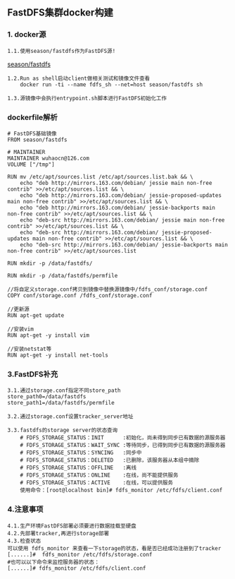 ## FastDFS集群docker构建
### 1. docker源
    1.1.使用season/fastdfs作为FastDFS源!
   
   [season/fastdfs](https://hub.docker.com/r/season/fastdfs)
   
    1.2.Run as shell启动client做相关测试和镜像文件查看
        docker run -ti --name fdfs_sh --net=host season/fastdfs sh
        
    1.3.源镜像中会执行entrypoint.sh脚本进行FastDFS初始化工作
       

### dockerfile解析
```
# FastDFS基础镜像
FROM season/fastdfs

# MAINTAINER
MAINTAINER wuhaocn@126.com
VOLUME ["/tmp"]

RUN mv /etc/apt/sources.list /etc/apt/sources.list.bak && \
    echo "deb http://mirrors.163.com/debian/ jessie main non-free contrib" >>/etc/apt/sources.list && \
    echo "deb http://mirrors.163.com/debian/ jessie-proposed-updates main non-free contrib" >>/etc/apt/sources.list && \
    echo "deb http://mirrors.163.com/debian/ jessie-backports main non-free contrib" >>/etc/apt/sources.list && \
    echo "deb-src http://mirrors.163.com/debian/ jessie main non-free contrib" >>/etc/apt/sources.list && \
    echo "deb-src http://mirrors.163.com/debian/ jessie-proposed-updates main non-free contrib" >>/etc/apt/sources.list && \
    echo "deb-src http://mirrors.163.com/debian/ jessie-backports main non-free contrib" >>/etc/apt/sources.list

RUN mkdir -p /data/fastdfs/

RUN mkdir -p /data/fastdfs/permfile

//将自定义storage.conf拷贝到镜像中替换源镜像中/fdfs_conf/storage.conf
COPY conf/storage.conf /fdfs_conf/storage.conf

//更新源
RUN apt-get update

//安装vim
RUN apt-get -y install vim 

//安装netstat等
RUN apt-get -y install net-tools
```

### 3.FastDFS补充
    3.1.通过storage.conf指定不同store_path
    store_path0=/data/fastdfs
    store_path1=/data/fastdfs/permfile
  
    3.2.通过storage.conf设置tracker_server地址
    
    3.3.fastdfs的storage server的状态查询
        # FDFS_STORAGE_STATUS：INIT      :初始化，尚未得到同步已有数据的源服务器
        # FDFS_STORAGE_STATUS：WAIT_SYNC :等待同步，已得到同步已有数据的源服务器
        # FDFS_STORAGE_STATUS：SYNCING   :同步中
        # FDFS_STORAGE_STATUS：DELETED   :已删除，该服务器从本组中摘除
        # FDFS_STORAGE_STATUS：OFFLINE   :离线
        # FDFS_STORAGE_STATUS：ONLINE    :在线，尚不能提供服务
        # FDFS_STORAGE_STATUS：ACTIVE    :在线，可以提供服务
        使用命令：[root@localhost bin]# fdfs_monitor /etc/fdfs/client.conf


### 4.注意事项
    
    4.1.生产环境FastDFS部署必须要进行数据挂载至硬盘
    4.2.先部署tracker,再进行storage部署
    4.3.检查状态
    可以使用 fdfs_monitor 来查看一下storage的状态，看是否已经成功注册到了tracker
    [......]#  fdfs_monitor /etc/fdfs/storage.conf
    #也可以以下命令来监控服务器的状态：
    [......]# fdfs_monitor /etc/fdfs/client.conf